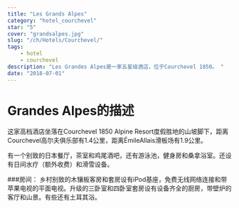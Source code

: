 ```yaml
---
title: "Les Grands Alpes"
category: "hotel_courchevel"
star: "5"
cover: "grandsalpes.jpg"
slug: "/ch/Hotels/Courchevel/"
tags:
    - hotel
    - courchevel
description: "Les Grandes Alpes是一家五星级酒店，位于Courchevel 1850。 "
date: "2018-07-01"
--- 
```

 
# Grandes Alpes的描述
这家高档酒店坐落在Courchevel 1850 Alpine Resort度假胜地的山坡脚下，距离Courchevel高尔夫俱乐部有1.4公里，距离ÉmileAllais滑板场有1.9公里。

有一个别致的日本餐厅，茶室和鸡尾酒吧，还有游泳池，健身房和桑拿浴室。还设有日间水疗（额外收费）和滑雪设备。

###房间：
乡村别致的木镶板客房和套房设有iPod基座，免费无线网络连接和带苹果电视的平面电视。升级的三卧室和四卧室套房设有设备齐全的厨房，带壁炉的客厅和山景。有些还有土耳其浴。